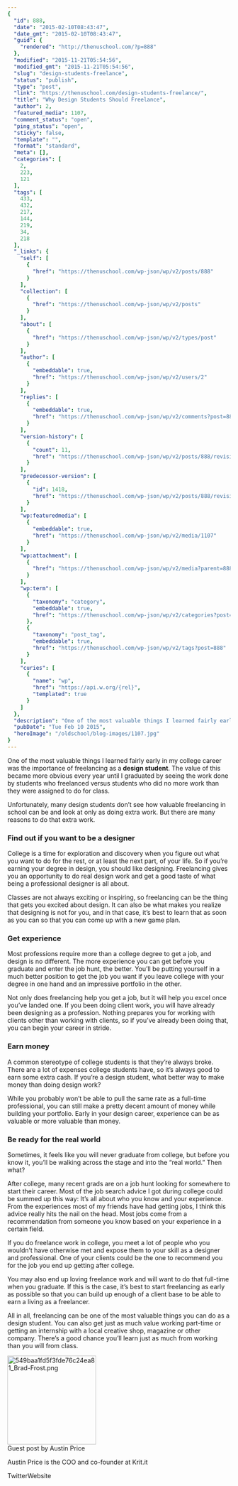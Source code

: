 ```yaml
---
{
  "id": 888,
  "date": "2015-02-10T08:43:47",
  "date_gmt": "2015-02-10T08:43:47",
  "guid": {
    "rendered": "http://thenuschool.com/?p=888"
  },
  "modified": "2015-11-21T05:54:56",
  "modified_gmt": "2015-11-21T05:54:56",
  "slug": "design-students-freelance",
  "status": "publish",
  "type": "post",
  "link": "https://thenuschool.com/design-students-freelance/",
  "title": "Why Design Students Should Freelance",
  "author": 2,
  "featured_media": 1107,
  "comment_status": "open",
  "ping_status": "open",
  "sticky": false,
  "template": "",
  "format": "standard",
  "meta": [],
  "categories": [
    2,
    223,
    121
  ],
  "tags": [
    433,
    432,
    217,
    144,
    219,
    34,
    218
  ],
  "_links": {
    "self": [
      {
        "href": "https://thenuschool.com/wp-json/wp/v2/posts/888"
      }
    ],
    "collection": [
      {
        "href": "https://thenuschool.com/wp-json/wp/v2/posts"
      }
    ],
    "about": [
      {
        "href": "https://thenuschool.com/wp-json/wp/v2/types/post"
      }
    ],
    "author": [
      {
        "embeddable": true,
        "href": "https://thenuschool.com/wp-json/wp/v2/users/2"
      }
    ],
    "replies": [
      {
        "embeddable": true,
        "href": "https://thenuschool.com/wp-json/wp/v2/comments?post=888"
      }
    ],
    "version-history": [
      {
        "count": 11,
        "href": "https://thenuschool.com/wp-json/wp/v2/posts/888/revisions"
      }
    ],
    "predecessor-version": [
      {
        "id": 1418,
        "href": "https://thenuschool.com/wp-json/wp/v2/posts/888/revisions/1418"
      }
    ],
    "wp:featuredmedia": [
      {
        "embeddable": true,
        "href": "https://thenuschool.com/wp-json/wp/v2/media/1107"
      }
    ],
    "wp:attachment": [
      {
        "href": "https://thenuschool.com/wp-json/wp/v2/media?parent=888"
      }
    ],
    "wp:term": [
      {
        "taxonomy": "category",
        "embeddable": true,
        "href": "https://thenuschool.com/wp-json/wp/v2/categories?post=888"
      },
      {
        "taxonomy": "post_tag",
        "embeddable": true,
        "href": "https://thenuschool.com/wp-json/wp/v2/tags?post=888"
      }
    ],
    "curies": [
      {
        "name": "wp",
        "href": "https://api.w.org/{rel}",
        "templated": true
      }
    ]
  },
  "description": "One of the most valuable things I learned fairly early in my college career was the importance of freelancing as a design student. The value of this became more obvious every year until I graduated by seeing the work done by students who freelanced versus students who did no more work than they were assigned [&hellip;]",
  "pubDate": "Tue Feb 10 2015",
  "heroImage": "/oldschool/blog-images/1107.jpg"
}
---
```


<p id="59c6" data-align="center" data-scroll="native">One of the most valuable things I learned fairly early in my college career was the importance of freelancing as a<strong> design student</strong>. The value of this became more obvious every year until I graduated by seeing the work done by students who freelanced versus students who did no more work than they were assigned to do for class.</p>
<p id="ba21" data-align="center">Unfortunately, many design students don’t see how valuable freelancing in school can be and look at only as doing extra work. But there are many reasons to do that extra work.</p>
<h3 id="dee2">Find out if you want to be a designer</h3>
<p id="abbe">College is a time for exploration and discovery when you figure out what you want to do for the rest, or at least the next part, of your life. So if you’re earning your degree in design, you should like designing. Freelancing gives you an opportunity to do real design work and get a good taste of what being a professional designer is all about.</p>
<p id="0324">Classes are not always exciting or inspiring, so freelancing can be the thing that gets you excited about design. It can also be what makes you realize that designing is not for you, and in that case, it’s best to learn that as soon as you can so that you can come up with a new game plan.</p>
<h3 id="1526">Get experience</h3>
<p id="8e46">Most professions require more than a college degree to get a job, and design is no different. The more experience you can get before you graduate and enter the job hunt, the better. You’ll be putting yourself in a much better position to get the job you want if you leave college with your degree in one hand and an impressive portfolio in the other.</p>
<p id="586b">Not only does freelancing help you get a job, but it will help you excel once you’ve landed one. If you been doing client work, you will have already been designing as a profession. Nothing prepares you for working with clients other than working with clients, so if you’ve already been doing that, you can begin your career in stride.</p>
<h3 id="5536">Earn money</h3>
<p id="5c1d">A common stereotype of college students is that they’re always broke. There are a lot of expenses college students have, so it’s always good to earn some extra cash. If you’re a design student, what better way to make money than doing design work?</p>
<p id="09bf">While you probably won’t be able to pull the same rate as a full-time professional, you can still make a pretty decent amount of money while building your portfolio. Early in your design career, experience can be as valuable or more valuable than money.</p>
<h3 id="c40e">Be ready for the real world</h3>
<p id="2e06">Sometimes, it feels like you will never graduate from college, but before you know it, you’ll be walking across the stage and into the “real world.” Then what?</p>
<p id="098f">After college, many recent grads are on a job hunt looking for somewhere to start their career. Most of the job search advice I got during college could be summed up this way: It’s all about who you know and your experience. From the experiences most of my friends have had getting jobs, I think this advice really hits the nail on the head. Most jobs come from a recommendation from someone you know based on your experience in a certain field.</p>
<p id="5504">If you do freelance work in college, you meet a lot of people who you wouldn’t have otherwise met and expose them to your skill as a designer and professional. One of your clients could be the one to recommend you for the job you end up getting after college.</p>
<p id="552e">You may also end up loving freelance work and will want to do that full-time when you graduate. If this is the case, it’s best to start freelancing as early as possible so that you can build up enough of a client base to be able to earn a living as a freelancer.</p>
<p id="2022">All in all, freelancing can be one of the most valuable things you can do as a design student. You can also get just as much value working part-time or getting an internship with a local creative shop, magazine or other company. There’s a good chance you’ll learn just as much from working than you will from class.</p>
<p><div class="nuyearpost"><img class="nuyeardesigner" src="https://d1h06o8peg3yk5.cloudfront.net/wp-content/uploads/2015/02/Austin-Price.jpeg" width="200" alt="549baa1fd5f3fde76c24ea81_Brad-Frost.png">
          <div class="nuyeardesignername">Guest post by Austin Price</div>
          <p class="postparagraphtext nuyeartext">Austin Price is the COO and co-founder at Krit.it</p>
          <div class="nuyearlinkblock"><a target="_blank" style="text-decoration:none" class="nuyearlink" href="https://twitter.com/austinwprice">Twitter</a><a target="_blank" style="text-decoration:none" class="nuyearlink" href="https://krit.it/">Website</a>
          </div>
        </div></p>